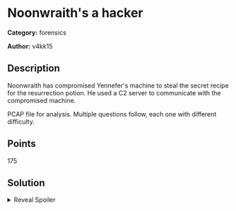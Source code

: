 # Noonwraith's a hacker
**Category:** forensics

**Author:** v4kk15

## Description
Noonwraith has compromised Yennefer's machine to steal the secret recipe for the resurrection potion. He used a C2 server to communicate with the compromised machine. 

PCAP file for analysis. Multiple questions follow, each one with different difficulty. 

## Points
175

## Solution

<details>
 <summary>Reveal Spoiler</summary>

#### Noonwraith has compromised Yennefer's machine to steal the secret recipe for the resurrection potion. He used a C2 server to communicate with the compromised machine. 
---------------------------
- Which protocol is used in the C2 communication? (30 points) 
	<br /> **a.** DNS
	<br /> **b.** HTTPS
	<br /> **c.** DoH **(CORRECT)**
	<br /> **d.** HTTP
	<br /> **e.** FTP
	<br /> **f.** ICMP

	* **Answer details:** The communication between the compromised machine and the C2 is done via DoH. This can be derived by the TLS communication that the victim IP has with the Cloudflare DoH IP address.

- Which provider is used in the C2 communication? (25 points) 
	<br /> **Cloudflare**
	
	* **Answer details:** This can be derived by the TLS communication that the victim IP has with the Cloudflare DoH IP address. A simple google search is enough to find out that the IP belongs to Cloudflare DoH - https://community.cloudflare.com/t/dns-over-https-using-https-104-16-249-249-dns-query/64472

- What is Yennefer's private IP address? (10 points) 
	<br /> **192.168.85.133**

	* **Answer details:** The IP address which is a private IP is definitely the IP address of the victim.

#### Noonwraith has made a mistake when performing his attack. He accidentally exposed the C2 server IP address.
---------------------------
- What is the public IP address of the C2 server? (15 points) 
	<br /> **134.209.189.120**

	* **Answer details:** This is revealed in the HTTP communication with the requests GET /keys.txt and GET /secret.zip

- What is the Operating System of the compromised machine? (15 points) 
	<br /> **linux-gnu**
	
	* **Answer details:** In the GET request of keys.txt follow TCP stream to see the actual request. The OS is shown there.

- Which tool was used to fetch the files from the C2 server? (20 points) 
	<br /> **a.** curl
	<br /> **b.** wget (CORRECT)
	<br /> **c.** browser
	<br /> **d.** git
	<br /> **e.** uGet
	
	* **Answer details:** In the GET request of keys.txt follow TCP stream to see the actual request. The software used to issue the request is shown there.

	
- What is the version of the tool used to fetch the files from the C2 server? (10 points) 
	<br /> **1.19.4**
	
	* **Answer details:** In the GET request of keys.txt follow TCP stream to see the actual request. The version of the software used to issue the request is shown there.

#### Noonwraith made another mistake. Some parts of the communication between Yennefer's machine and the C2 server are not very secure.
---------------------------
- Which protocol is used in the insecure communication? (10 points) 
	<br /> **a.** DNS
	<br /> **b.** HTTPS
	<br /> **c.** DoH
	<br /> **d.** HTTP **(CORRECT)**
	<br /> **e.** FTP
	<br /> **f.** ICMP
	<br /> **g.** FTPS
	
	* **Answer details:** There are some segments in the PCAP file which are HTTP traffic. It's easy to understand that this is direct communication with the C2 due to the GET /keys and GET /secret.zip requests.

- What is the first flag? (20 points)
	<br /> **CCSC{a2674l12_Th3r3_I5_n3v3r_a_s3c0nd_0pp0rtunity_to_m4k3_4_fIrSt_Impr3ssIon_021fu831}**
	
	* **Answer details:** Follow the TCP stream of the GET /keys.txt request. There is a BASE32 encoded parameter which is the flag.

- What is the second flag? (20 points)
	<br /> **CCSC{2f35a232_Th3r3's_4_gr4in_0f_truth_in_3v3ry_f4iry_t4l3_24124fsa2}**

	* **Answer details:** Follow the TCP stream of the GET /secret.zip request. Download the ZIP file which is encrypted. To decrypt it use the flag1 as a password. The flag2.txt is the second flag

</details>
